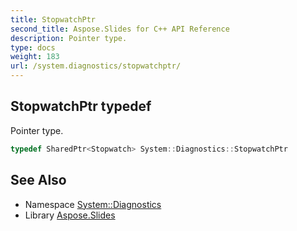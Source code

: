 ```yaml
---
title: StopwatchPtr
second_title: Aspose.Slides for C++ API Reference
description: Pointer type.
type: docs
weight: 183
url: /system.diagnostics/stopwatchptr/
---
```

## StopwatchPtr typedef


Pointer type.

```cpp
typedef SharedPtr<Stopwatch> System::Diagnostics::StopwatchPtr
```

## See Also

* Namespace [System::Diagnostics](../)
* Library [Aspose.Slides](../../)